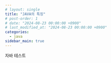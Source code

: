 ```yaml
---
# layout: single
title: "JAVA의 특징"
# post-order: 1
# date: "2024-08-23 00:00:00 +0900"
# last_modified_at: "2024-08-23 00:00:00 +0900"
categories:
  - java
sidebar_main: true
---
```


자바 테스트
